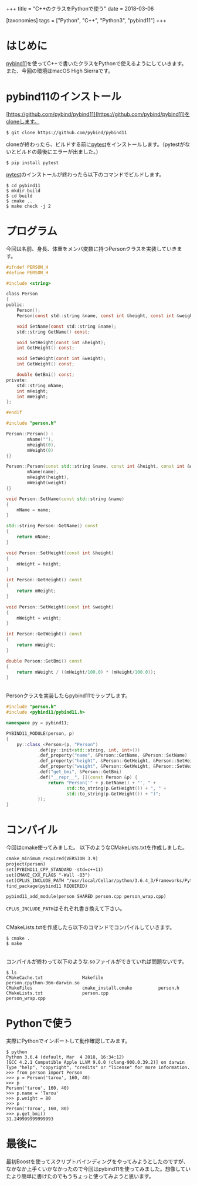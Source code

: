 +++
title = "C++のクラスをPythonで使う"
date = 2018-03-06

[taxonomies]
tags = ["Python", "C++", "Python3", "pybind11"]
+++
# はじめに
[pybind11](https://github.com/pybind/pybind11)を使ってC++で書いたクラスをPythonで使えるようにしていきます。
また、今回の環境はmacOS High Sierraです。

<!-- more -->

# pybind11のインストール
[https://github.com/pybind/pybind11](https://github.com/pybind/pybind11)をcloneします。

```console
$ git clone https://github.com/pybind/pybind11
```

cloneが終わったら、ビルドする前に[pytest](https://docs.pytest.org/en/latest/)をインストールします。（pytestがないとビルドの最後にエラーが出ました。）

```console
$ pip install pytest
```

[pytest](https://docs.pytest.org/en/latest/)のインストールが終わったら以下のコマンドでビルドします。

```console
$ cd pybind11
$ mkdir build
$ cd build
$ cmake ..
$ make check -j 2
```


# プログラム
今回は名前、身長、体重をメンバ変数に持つPersonクラスを実装していきます。

```c++:person.h
#ifndef PERSON_H
#define PERSON_H

#include <string>

class Person
{
public:
    Person();
    Person(const std::string &name, const int &height, const int &weight);

    void SetName(const std::string &name);
    std::string GetName() const;

    void SetHeight(const int &height);
    int GetHeight() const;

    void SetWeight(const int &weight);
    int GetWeight() const;

    double GetBmi() const;
private:
    std::string mName;
    int mHeight;
    int mWeight;
};

#endif
```

```c++:person.cpp
#include "person.h"

Person::Person() :
        mName(""),
        mHeight(0),
        mWeight(0)
{}

Person::Person(const std::string &name, const int &height, const int &weight) :
        mName(name),
        mHeight(height),
        mWeight(weight)
{}

void Person::SetName(const std::string &name)
{
    mName = name;
}

std::string Person::GetName() const
{
    return mName;
}

void Person::SetHeight(const int &height)
{
    mHeight = height;
}

int Person::GetHeight() const
{
    return mHeight;
}

void Person::SetWeight(const int &weight)
{
    mWeight = weight;
}

int Person::GetWeight() const
{
    return mWeight;
}

double Person::GetBmi() const
{
    return mWeight / ((mHeight/100.0) * (mHeight/100.0));
}
```

<br>
Personクラスを実装したらpybind11でラップします。

```c++:person_wrap.cpp
#include "person.h"
#include <pybind11/pybind11.h>

namespace py = pybind11;

PYBIND11_MODULE(person, p)
{
    py::class_<Person>(p, "Person")
            .def(py::init<std::string, int, int>())
            .def_property("name", &Person::GetName, &Person::SetName)
            .def_property("height", &Person::GetHeight, &Person::SetHeight)
            .def_property("weight", &Person::GetWeight, &Person::SetWeight)
            .def("get_bmi", &Person::GetBmi)
            .def("__repr__", [](const Person &p) {
                return "Person('" + p.GetName() + "', " +
                       std::to_string(p.GetHeight()) + ", " +
                       std::to_string(p.GetWeight()) + ")";
            });
}
```


# コンパイル
今回はcmake使ってみました。
以下のようなCMakeLists.txtを作成しました。

```cmake:CMakeLists.txt
cmake_minimum_required(VERSION 3.9)
project(person)
set(PYBIND11_CPP_STANDARD -std=c++11)
set(CMAKE_CXX_FLAGS "-Wall -O3")
set(CPLUS_INCLUDE_PATH "/usr/local/Cellar/python/3.6.4_3/Frameworks/Python.framework/Versions/3.6/include/python3.6m/")
find_package(pybind11 REQUIRED)

pybind11_add_module(person SHARED person.cpp person_wrap.cpp)
```
`CPLUS_INCLUDE_PATH`はそれぞれ書き換えて下さい。

<br>
CMakeLists.txtを作成したら以下のコマンドでコンパイルしていきます。

```console
$ cmake .
$ make
```

<br>
コンパイルが終わって以下のような.soファイルができていれば問題ないです。

```
$ ls
CMakeCache.txt               Makefile                     person.cpython-36m-darwin.so
CMakeFiles                   cmake_install.cmake          person.h
CMakeLists.txt               person.cpp                   person_wrap.cpp
```

# Pythonで使う
実際にPythonでインポートして動作確認してみます。

```console
$ python
Python 3.6.4 (default, Mar  4 2018, 16:34:12)
[GCC 4.2.1 Compatible Apple LLVM 9.0.0 (clang-900.0.39.2)] on darwin
Type "help", "copyright", "credits" or "license" for more information.
>>> from person import Person
>>> p = Person('tarou', 160, 40)
>>> p
Person('tarou', 160, 40)
>>> p.name = 'Tarou'
>>> p.weight = 80
>>> p
Person('Tarou', 160, 80)
>>> p.get_bmi()
31.249999999999993
```

# 最後に
最初Boostを使ってスクリプトバインディングをやってみようとしたのですが、なかなか上手くいかなかったので今回はpybind11を使ってみました。想像していたより簡単に書けたのでもうちょっと使ってみようと思います。

